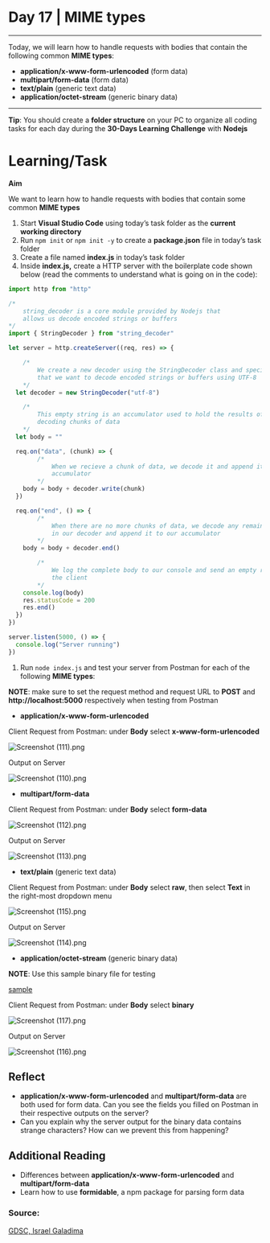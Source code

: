 # Day 17 | MIME types

---

Today, we will learn how to handle requests with bodies that contain the following common **MIME types**:

- **application/x-www-form-urlencoded** (form data)
- **multipart/form-data** (form data)
- **text/plain** (generic text data)
- **application/octet-stream** (generic binary data)

---

**Tip**: You should create a **folder structure** on your PC to organize all coding tasks for each day during the **30-Days Learning Challenge** with **Nodejs**

# Learning/Task

**Aim**

We want to learn how to handle requests with bodies that contain some common **MIME types**

1. Start **Visual Studio Code** using today’s task folder as the **current working directory**
2. Run `npm init` or `npm init -y` to create a **package.json** file in today’s task folder
3. Create a file named **index.js** in today’s task folder
4. Inside **index.js,** create a HTTP server with the boilerplate code shown below (read the comments to understand what is going on in the code):

```jsx
import http from "http"

/* 
	string_decoder is a core module provided by Nodejs that 
	allows us decode encoded strings or buffers 
*/
import { StringDecoder } from "string_decoder"

let server = http.createServer((req, res) => {

	/* 
		We create a new decoder using the StringDecoder class and specify 
		that we want to decode encoded strings or buffers using UTF-8
	*/
  let decoder = new StringDecoder("utf-8")

	/* 
		This empty string is an accumulator used to hold the results of 
		decoding chunks of data 
	*/
  let body = ""

  req.on("data", (chunk) => {
		/* 
			When we recieve a chunk of data, we decode it and append it to our
			accumulator 
		*/
    body = body + decoder.write(chunk)
  })

  req.on("end", () => {
		/* 
			When there are no more chunks of data, we decode any remaining data
			in our decoder and append it to our accumulator 
		*/
    body = body + decoder.end()

		/* 
			We log the complete body to our console and send an empty response to
			the client
		*/
    console.log(body)
    res.statusCode = 200
    res.end()
  })
})

server.listen(5000, () => {
  console.log("Server running")
})
```

1. Run `node index.js` and test your server from Postman for each of the following **MIME types**:

**NOTE**: make sure to set the request method and request URL to **POST** and **http://localhost:5000** respectively when testing from Postman

- **application/x-www-form-urlencoded**

Client Request from Postman: under **Body** select **x-www-form-urlencoded**

![Screenshot (111).png](https://s3-us-west-2.amazonaws.com/secure.notion-static.com/9d389912-ccde-4f9f-b537-4c857727276d/Screenshot_(111).png)

Output on Server

![Screenshot (110).png](https://s3-us-west-2.amazonaws.com/secure.notion-static.com/7c15ce50-6083-4ac8-8c3c-883454846869/Screenshot_(110).png)

- **multipart/form-data**

Client Request from Postman: under **Body** select **form-data**

![Screenshot (112).png](https://s3-us-west-2.amazonaws.com/secure.notion-static.com/ffa5b9a1-f4e4-42da-9d0b-9ad6698bcda2/Screenshot_(112).png)

Output on Server

![Screenshot (113).png](https://s3-us-west-2.amazonaws.com/secure.notion-static.com/0b2aaefa-d653-4aae-909d-83c723dd8ff5/Screenshot_(113).png)

- **text/plain** (generic text data)

Client Request from Postman: under **Body** select **raw**, then select **Text** in the right-most dropdown menu

![Screenshot (115).png](https://s3-us-west-2.amazonaws.com/secure.notion-static.com/d5af8b78-3576-4e4d-8efd-8fb90ba43a18/Screenshot_(115).png)

Output on Server

![Screenshot (114).png](https://s3-us-west-2.amazonaws.com/secure.notion-static.com/4a995b68-723c-4df9-8ecc-b968517ba2b2/Screenshot_(114).png)

- **application/octet-stream** (generic binary data)

**NOTE**: Use this sample binary file for testing

[sample](https://s3-us-west-2.amazonaws.com/secure.notion-static.com/714de484-5445-4e4d-89e3-e7e32a0887e4/sample.bin)

Client Request from Postman: under **Body** select **binary**

![Screenshot (117).png](https://s3-us-west-2.amazonaws.com/secure.notion-static.com/364aa69a-2b13-46b3-9f86-bee19a00f398/Screenshot_(117).png)

Output on Server

![Screenshot (116).png](https://s3-us-west-2.amazonaws.com/secure.notion-static.com/8be95bab-ed08-40c5-b97b-126f183ce4ae/Screenshot_(116).png)

## Reflect

- **application/x-www-form-urlencoded** and **multipart/form-data** are both used for form data. Can you see the fields you filled on Postman in their respective outputs on the server?
- Can you explain why the server output for the binary data contains strange characters? How can we prevent this from happening?

## Additional Reading

- Differences between **application/x-www-form-urlencoded** and **multipart/form-data**
- Learn how to use **formidable**, a npm package for parsing form data

### Source:

[GDSC, Israel Galadima](https://israelgaladima.notion.site/Day-17-MIME-types-ec825b0771b54f77a732bcb146867526)